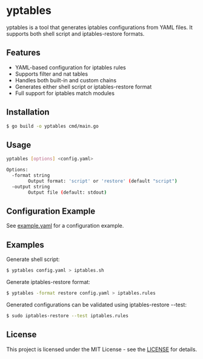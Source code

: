 # yptables

yptables is a tool that generates iptables configurations from YAML files. It supports both shell script and iptables-restore formats.

## Features

- YAML-based configuration for iptables rules
- Supports filter and nat tables
- Handles both built-in and custom chains
- Generates either shell script or iptables-restore format
- Full support for iptables match modules

## Installation

```bash
$ go build -o yptables cmd/main.go
```

## Usage

```bash
yptables [options] <config.yaml>

Options:
  -format string
        Output format: 'script' or 'restore' (default "script")
  -output string
        Output file (default: stdout)
```

## Configuration Example

See [example.yaml](example.yaml) for a configuration example.

## Examples

Generate shell script:

```bash
$ yptables config.yaml > iptables.sh
```

Generate iptables-restore format:

```bash
$ yptables -format restore config.yaml > iptables.rules
```

Generated configurations can be validated using iptables-restore --test:

```bash
$ sudo iptables-restore --test iptables.rules
```

## License

This project is licensed under the MIT License - see the [LICENSE](https://opensource.org/license/mit) for details.
